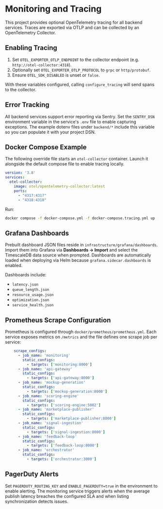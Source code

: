 # Monitoring and Tracing

This project provides optional OpenTelemetry tracing for all backend services. Traces are exported via OTLP and can be collected by an OpenTelemetry Collector.

## Enabling Tracing

1. Set `OTEL_EXPORTER_OTLP_ENDPOINT` to the collector endpoint (e.g. `http://otel-collector:4318`).
2. Optionally set `OTEL_EXPORTER_OTLP_PROTOCOL` to `grpc` or `http/protobuf`.
3. Ensure `OTEL_SDK_DISABLED` is unset or `false`.

With these variables configured, calling `configure_tracing` will send spans to the collector.

## Error Tracking

All backend services support error reporting via Sentry. Set the `SENTRY_DSN` environment variable in the service's `.env` file to enable capturing exceptions. The example dotenv files under `backend/*` include this variable so you can populate it with your project DSN.

## Docker Compose Example

The following override file starts an `otel-collector` container. Launch it alongside the default compose file to enable tracing locally.

```yaml
version: '3.8'
services:
  otel-collector:
    image: otel/opentelemetry-collector:latest
    ports:
      - "4317:4317"
      - "4318:4318"
```

Run:

```bash
docker compose -f docker-compose.yml -f docker-compose.tracing.yml up -d otel-collector
```

## Grafana Dashboards

Prebuilt dashboard JSON files reside in `infrastructure/grafana/dashboards`.
Import them into Grafana via **Dashboards → Import** and select the
TimescaleDB data source when prompted. Dashboards are automatically
loaded when deploying via Helm because `grafana.sidecar.dashboards` is
enabled.

Dashboards include:

- `latency.json`
- `queue_length.json`
- `resource_usage.json`
- `optimization.json`
- `service_health.json`

## Prometheus Scrape Configuration

Prometheus is configured through `docker/prometheus/prometheus.yml`. Each service exposes metrics on `/metrics` and the file defines one scrape job per service:

```yaml
    scrape_configs:
      - job_name: 'monitoring'
        static_configs:
          - targets: ['monitoring:8000']
      - job_name: 'api-gateway'
        static_configs:
          - targets: ['api-gateway:8000']
      - job_name: 'mockup-generation'
        static_configs:
          - targets: ['mockup-generation:8000']
      - job_name: 'scoring-engine'
        static_configs:
          - targets: ['scoring-engine:5002']
      - job_name: 'marketplace-publisher'
        static_configs:
          - targets: ['marketplace-publisher:8000']
      - job_name: 'signal-ingestion'
        static_configs:
          - targets: ['signal-ingestion:8000']
      - job_name: 'feedback-loop'
        static_configs:
          - targets: ['feedback-loop:8000']
      - job_name: 'orchestrator'
        static_configs:
          - targets: ['orchestrator:3000']
```

## PagerDuty Alerts

Set `PAGERDUTY_ROUTING_KEY` and `ENABLE_PAGERDUTY=true` in the environment to enable alerting. The monitoring service triggers alerts when the average publish latency breaches the configured SLA and when listing synchronization detects issues.
